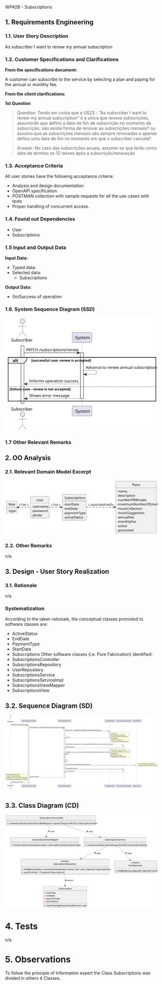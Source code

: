 WP#2B – Subscriptions

## 1. Requirements Engineering

### 1.1. User Story Description

As subscriber I want to renew my annual subscription

### 1.2. Customer Specifications and Clarifications 

**From the specifications document:**

A customer can subscribe to the service by selecting a plan and paying for the annual or monthly fee.

**From the client clarifications:**

**1st Question**

>Question: Tendo em conta que a US23 - "As subscriber I want to renew my annual subscription" é a unica que renova subscrições, assumindo que defino a data de fim de subscrição no momento da subscrição, não existe forma de renovar as subscrições mensais? ou assumo que as subscrições mensais são sempre renovadas e apenas defino uma data de fim no momento em que o subscriber cancela?


> Answer: No caso das subscrições anuais, assume-se que terão como data de término os 12 meses após a subscrição/renovação


### 1.3. Acceptance Criteria

All user stories have the following acceptance criteria:
* Analysis and design documentation
* OpenAPI specification
* POSTMAN collection with sample requests for all the use cases with tests
* Proper handling of concurrent access.

### 1.4. Found out Dependencies

* User
* Subscriptions


### 1.5 Input and Output Data

**Input Data:**

* Typed data:
* Selected data:
  * Subscriptions
  
**Output Data:**

* (In)Success of operation

### 1.6. System Sequence Diagram (SSD)


![UC23-SSD](UC23-SSD.svg)


### 1.7 Other Relevant Remarks


## 2. OO Analysis

### 2.1. Relevant Domain Model Excerpt 

![UC23-MD](UC23-MD.svg)

### 2.2. Other Remarks

n/a

## 3. Design - User Story Realization 

### 3.1. Rationale
n/a
### Systematization ##

According to the taken rationale, the conceptual classes promoted to software classes are:
* ActiveStatus
* EndDate
* PaymentType
* StartDate
* Subscriptions
Other software classes (i.e. Pure Fabrication) identified: 
* SubscriptionsController
* SubscriptionsRepository
* UserRepository
* SubscriptionsService
* SubscriptionsServiceImpl
* SubscriptionsViewMapper
* SubscriptionsView

## 3.2. Sequence Diagram (SD)

![UC23-SD.svg](UC23-SD.svg)



## 3.3. Class Diagram (CD)

![UC23-CD](UC23-CD.svg)


# 4. Tests

n/a


# 5. Observations

To follow the principle of Information expert the Class Subscriptions was divided in others 4 Classes. 





